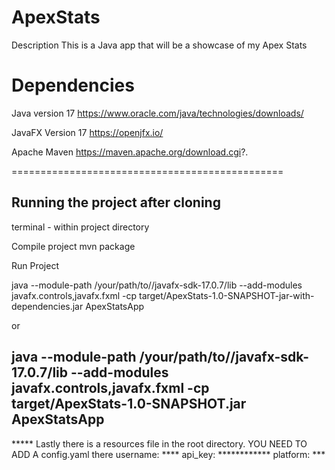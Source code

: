 # ApexStats
Description 
This is a Java app that will be a showcase of my Apex Stats 

Dependencies 
===============================================================
Java version 17 
https://www.oracle.com/java/technologies/downloads/

JavaFX Version 17 
https://openjfx.io/

Apache Maven
https://maven.apache.org/download.cgi?.

===============================================

Running the project after cloning 
-------------------------------------------------------------
terminal - within project directory 

Compile project 
mvn package 

Run Project 

java --module-path /your/path/to//javafx-sdk-17.0.7/lib --add-modules javafx.controls,javafx.fxml -cp target/ApexStats-1.0-SNAPSHOT-jar-with-dependencies.jar ApexStatsApp

or

java --module-path /your/path/to//javafx-sdk-17.0.7/lib --add-modules javafx.controls,javafx.fxml -cp target/ApexStats-1.0-SNAPSHOT.jar ApexStatsApp
--------------------------------------------
***** Lastly there is a resources file in the root directory. YOU NEED TO ADD A config.yaml there 
username: ****
api_key: ************
platform: ***





